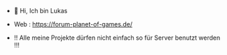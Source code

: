 - 👋 Hi, Ich bin Lukas
- Web : https://forum-planet-of-games.de/

- !! Alle meine Projekte dürfen nicht einfach so für Server benutzt werden !!!

